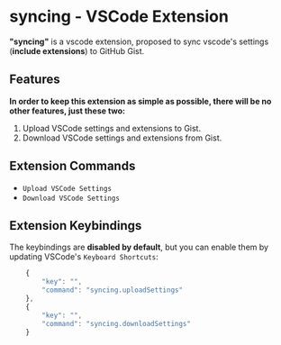 # syncing - VSCode Extension

**"syncing"** is a vscode extension, proposed to sync vscode's settings (**include extensions**) to GitHub Gist.

## Features

**In order to keep this extension as simple as possible, there will be no other features, just these two:**

1. Upload VSCode settings and extensions to Gist.
2. Download VSCode settings and extensions from Gist.


## Extension Commands

* `Upload VSCode Settings`
* `Download VSCode Settings`


## Extension Keybindings

The keybindings are **disabled by default**, but you can enable them by updating VSCode's `Keyboard Shortcuts`:

```javascript
    {
        "key": "",
        "command": "syncing.uploadSettings"
    },
    {
        "key": "",
        "command": "syncing.downloadSettings"
    }
```

